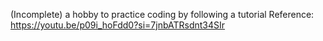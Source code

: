 (Incomplete) a hobby to practice coding by following a tutorial 
Reference: https://youtu.be/p09i_hoFdd0?si=7jnbATRsdnt34SIr
